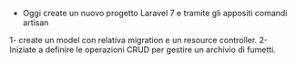 - Oggi create un nuovo progetto Laravel 7 e tramite gli appositi comandi artisan

1- create un model con relativa migration e un resource controller.
2- Iniziate a definire le operazioni CRUD per gestire un archivio di fumetti.